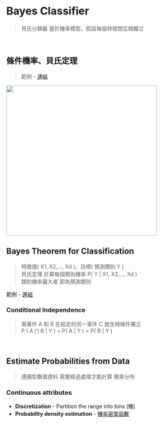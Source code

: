 # Bayes Classifier 
> 貝氏分類器 基於機率模型，假設每個特徵間互相獨立

<br>

## 條件機率、貝氏定理
> 範例 - [連結](https://github.com/fuhsaio/BDLabNotes/blob/main/src/ch4_Bayes_Theorem.pdf)
<img src="https://user-images.githubusercontent.com/86312099/125765293-046f093f-8953-4359-b7ad-e21cd55accd4.png" width="400">

<br>

## Bayes Theorem for Classification
> 特徵值( X1, X2,…, Xd )、目標( 預測類別 Y )  
> 貝氏定理 計算每個類別機率 P( Y | X1, X2,…, Xd )  
> 類別機率最大者 即為預測類別  

範例 - [連結](https://github.com/fuhsaio/BDLabNotes/blob/main/src/ch4_Bayes_eg.pdf)  

### Conditional Independence
> 兩事件 A 和 B 在給定的另一事件 C 發生時條件獨立  
> P ( A ⋂ B | Y ) = P( A | Y ) × P( B | Y ) 

<br>

## Estimate Probabilities from Data
> 連續型數值資料 需要經過處理才能計算 概率分布

### Continuous attributes
+ **Discretization** - Partition the range into bins (桶)
+ **Probability density estimation** - [機率密度函數]()




